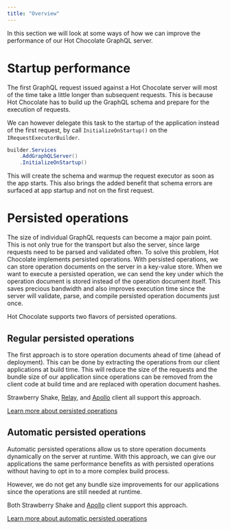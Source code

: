 ```yaml
---
title: "Overview"
---
```


In this section we will look at some ways of how we can improve the performance of our Hot Chocolate GraphQL server.

# Startup performance

The first GraphQL request issued against a Hot Chocolate server will most of the time take a little longer than subsequent requests. This is because Hot Chocolate has to build up the GraphQL schema and prepare for the execution of requests.

We can however delegate this task to the startup of the application instead of the first request, by call `InitializeOnStartup()` on the `IRequestExecutorBuilder`.

```csharp
builder.Services
    .AddGraphQLServer()
    .InitializeOnStartup()
```

This will create the schema and warmup the request executor as soon as the app starts. This also brings the added benefit that schema errors are surfaced at app startup and not on the first request.

# Persisted operations

The size of individual GraphQL requests can become a major pain point. This is not only true for the transport but also the server, since large requests need to be parsed and validated often. To solve this problem, Hot Chocolate implements persisted operations. With persisted operations, we can store operation documents on the server in a key-value store. When we want to execute a persisted operation, we can send the key under which the operation document is stored instead of the operation document itself. This saves precious bandwidth and also improves execution time since the server will validate, parse, and compile persisted operation documents just once.

Hot Chocolate supports two flavors of persisted operations.

## Regular persisted operations

The first approach is to store operation documents ahead of time (ahead of deployment).
This can be done by extracting the operations from our client applications at build time. This will reduce the size of the requests and the bundle size of our application since operations can be removed from the client code at build time and are replaced with operation document hashes.

Strawberry Shake, [Relay](https://relay.dev/docs/guides/persisted-queries/), and [Apollo](https://www.apollographql.com/docs/react/api/link/persisted-queries/) client all support this approach.

[Learn more about persisted operations](/docs/hotchocolate/v15/performance/persisted-operations)

## Automatic persisted operations

Automatic persisted operations allow us to store operation documents dynamically on the server at runtime. With this approach, we can give our applications the same performance benefits as with persisted operations without having to opt in to a more complex build process.

However, we do not get any bundle size improvements for our applications since the operations are still needed at runtime.

Both Strawberry Shake and [Apollo](https://www.apollographql.com/docs/apollo-server/performance/apq/) client support this approach.

[Learn more about automatic persisted operations](/docs/hotchocolate/v15/performance/automatic-persisted-operations)
